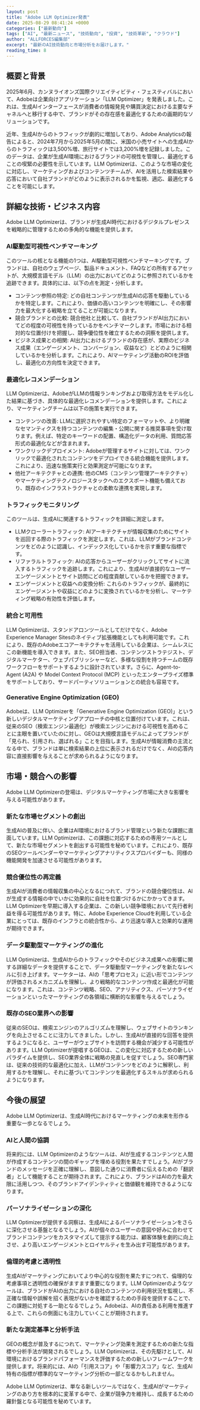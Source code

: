 ```yaml
---
layout: post
title: "Adobe LLM Optimizer発表"
date: 2025-08-29 08:41:24 +0000
categories: ["最新動向"]
tags: ["AI", "最新ニュース", "技術動向", "投資", "技術革新", "クラウド"]
author: "ALLFORCES編集部"
excerpt: "最新のAI技術動向と市場分析をお届けします。"
reading_time: 8
---
```


## 概要と背景

2025年6月、カンヌライオンズ国際クリエイティビティ・フェスティバルにおいて、Adobeは企業向けアプリケーション「LLM Optimizer」を発表しました。これは、生成AIインターフェースが消費者の情報発見や購買決定における主要なチャネルへと移行する中で、ブランドがその存在感を最適化するための画期的なソリューションです。

近年、生成AIからのトラフィックが劇的に増加しており、Adobe Analyticsの報告によると、2024年7月から2025年5月の間に、米国の小売サイトへの生成AIからのトラフィックは3,500%増、旅行サイトでは3,200%増を記録しました。このデータは、企業が生成AI環境におけるブランドの可視性を管理し、最適化することの喫緊の必要性を示しています。LLM Optimizerは、このような市場の変化に対応し、マーケティングおよびコンテンツチームが、AIを活用した検索結果や応答において自社ブランドがどのように表示されるかを監視、適応、最適化することを可能にします。

## 詳細な技術・ビジネス内容

Adobe LLM Optimizerは、ブランドが生成AI時代におけるデジタルプレゼンスを戦略的に管理するための多角的な機能を提供します。

### AI駆動型可視性ベンチマーキング
このツールの核となる機能の1つは、AI駆動型可視性ベンチマーキングです。ブランドは、自社のウェブページ、製品ドキュメント、FAQなどの所有するアセットが、大規模言語モデル（LLM）の出力においてどのように参照されているかを追跡できます。具体的には、以下の点を測定・分析します。

*   コンテンツ参照の特定: どの自社コンテンツが生成AIの応答を駆動しているかを特定します。これにより、価値の高いコンテンツを明確にし、その影響力を最大化する戦略を立てることが可能になります。
*   競合ブランドとの比較: 競合他社と比較して、自社ブランドがAI出力においてどの程度の可視性を持っているかをベンチマークします。市場における相対的な位置付けを把握し、競争優位性を確立するための洞察を提供します。
*   ビジネス成果との相関: AI出力におけるブランドの存在感が、実際のビジネス成果（エンゲージメント、コンバージョン、収益など）とどのように相関しているかを分析します。これにより、AIマーケティング活動のROIを評価し、最適化の方向性を決定できます。

### 最適化レコメンデーション
LLM Optimizerは、AdobeがLLMの情報ランキングおよび取得方法をモデル化した結果に基づき、具体的な最適化レコメンデーションを提供します。これにより、マーケティングチームは以下の施策を実行できます。

*   コンテンツの改善: LLMに選択されやすい特定のフォーマットや、より明確なセマンティクスを持つコンテンツの編集・公開に関する推奨事項を受け取ります。例えば、特定のキーワードの配置、構造化データの利用、質問応答形式の最適化などが含まれます。
*   ワンクリックデプロイメント: Adobeが管理するサイトに対しては、ワンクリックで最適化されたコンテンツをデプロイできる統合機能を提供します。これにより、迅速な施策実行と効果測定が可能になります。
*   他社アーキテクチャとの連携: 他のCMS（コンテンツ管理アーキテクチャ）やマーケティングテクノロジースタックへのエクスポート機能も備えており、既存のインフラストラクチャとの柔軟な連携を実現します。

### トラフィックモニタリング
このツールは、生成AIに関連するトラフィックを詳細に測定します。

*   LLMクローラートラフィック: AIアーキテクチャが情報収集のためにサイトを巡回する際のトラフィックを測定します。これは、LLMがブランドコンテンツをどのように認識し、インデックス化しているかを示す重要な指標です。
*   リファラルトラフィック: AIの応答からユーザーがクリックしてサイトに流入するトラフィックを追跡します。これにより、生成AIが直接的なユーザーエンゲージメントとサイト訪問にどの程度貢献しているかを把握できます。
*   エンゲージメントと収益への変換分析: これらのトラフィックが、最終的にエンゲージメントや収益にどのように変換されているかを分析し、マーケティング戦略の有効性を評価します。

### 統合と可用性
LLM Optimizerは、スタンドアロンツールとしてだけでなく、Adobe Experience Manager Sitesのネイティブ拡張機能としても利用可能です。これにより、既存のAdobeエコアーキテクチャを活用している企業は、シームレスにこの新機能を導入できます。また、SEO担当者、コンテンツストラテジスト、デジタルマーケター、ウェブパブリッシャーなど、多様な役割を持つチームの既存ワークフローをサポートするように設計されています。さらに、Agent-to-Agent (A2A) や Model Context Protocol (MCP) といったエンタープライズ標準をサポートしており、サードパーティソリューションとの統合も容易です。

### Generative Engine Optimization (GEO)
Adobeは、LLM Optimizerを「Generative Engine Optimization (GEO)」という新しいデジタルマーケティングアプローチの中核と位置付けています。これは、従来のSEO（検索エンジン最適化）が検索エンジンにおける可視性を高めることに主眼を置いていたのに対し、GEOは大規模言語モデルによってブランドが「見られ、引用され、選ばれる」ことを目指します。生成AIが情報消費の主流となる中で、ブランドは単に検索結果の上位に表示されるだけでなく、AIの応答内容に直接影響を与えることが求められるようになります。

## 市場・競合への影響

Adobe LLM Optimizerの登場は、デジタルマーケティング市場に大きな影響を与える可能性があります。

### 新たな市場セグメントの創出
生成AIの普及に伴い、企業はAI環境におけるブランド管理という新たな課題に直面しています。LLM Optimizerは、この課題に対応するための専用ツールとして、新たな市場セグメントを創出する可能性を秘めています。これにより、既存のSEOツールベンダーやマーケティングアナリティクスプロバイダーも、同様の機能開発を加速させる可能性があります。

### 競合優位性の再定義
生成AIが消費者の情報収集の中心となるにつれて、ブランドの競合優位性は、AIが生成する情報の中でいかに効果的に自社を位置づけるかにかかってきます。LLM Optimizerを早期に導入する企業は、この新しい競争環境において先行者利益を得る可能性があります。特に、Adobe Experience Cloudを利用している企業にとっては、既存のインフラとの統合性から、より迅速な導入と効果的な運用が期待できます。

### データ駆動型マーケティングの進化
LLM Optimizerは、生成AIからのトラフィックやそのビジネス成果への影響に関する詳細なデータを提供することで、データ駆動型マーケティングを新たなレベルに引き上げます。マーケターは、AIの「思考プロセス」に近い形でコンテンツが評価されるメカニズムを理解し、より戦略的なコンテンツ作成と最適化が可能になります。これは、コンテンツ戦略、SEO、アナリティクス、パーソナライゼーションといったマーケティングの各領域に横断的な影響を与えるでしょう。

### 既存のSEO業界への影響
従来のSEOは、検索エンジンのアルゴリズムを理解し、ウェブサイトのランキングを向上させることに注力してきました。しかし、生成AIが直接的な回答を提供するようになると、ユーザーがウェブサイトを訪問する機会が減少する可能性があります。LLM Optimizerが提唱するGEOは、この変化に対応するための新しいパラダイムを提供し、SEO業界全体に戦略の見直しを促すでしょう。SEO専門家は、従来の技術的な最適化に加え、LLMがコンテンツをどのように解釈し、利用するかを理解し、それに基づいてコンテンツを最適化するスキルが求められるようになります。

## 今後の展望

Adobe LLM Optimizerは、生成AI時代におけるマーケティングの未来を形作る重要な一歩となるでしょう。

### AIと人間の協調
将来的には、LLM Optimizerのようなツールは、AIが生成するコンテンツと人間が作成するコンテンツの間のギャップを埋める役割を果たすでしょう。AIがブランドのメッセージを正確に理解し、意図した通りに消費者に伝えるための「翻訳者」として機能することが期待されます。これにより、ブランドはAIの力を最大限に活用しつつ、そのブランドアイデンティティと価値観を維持できるようになります。

### パーソナライゼーションの深化
LLM Optimizerが提供する洞察は、生成AIによるパーソナライゼーションをさらに深化させる基盤となるでしょう。AIが個々のユーザーの意図や好みに合わせてブランドコンテンツをカスタマイズして提示する能力は、顧客体験を劇的に向上させ、より高いエンゲージメントとロイヤルティを生み出す可能性があります。

### 倫理的考慮と透明性
生成AIがマーケティングにおいてより中心的な役割を果たすにつれて、倫理的な考慮事項と透明性の確保がますます重要になります。LLM Optimizerのようなツールは、ブランドがAIの出力における自社のコンテンツの利用状況を監視し、不正確な情報や誤解を招く表現がないかを確認するための手段を提供することで、この課題に対処する一助となるでしょう。Adobeは、AIの責任ある利用を推進する上で、これらの側面にも注力していくことが期待されます。

### 新たな測定基準と分析手法
GEOの概念が普及するにつれて、マーケティング効果を測定するための新たな指標や分析手法が開発されるでしょう。LLM Optimizerは、その先駆けとして、AI環境におけるブランドパフォーマンスを評価するための新しいフレームワークを提供します。将来的には、AIの「引用スコア」や「影響力スコア」など、生成AI特有の指標が標準的なマーケティング分析の一部となるかもしれません。

Adobe LLM Optimizerは、単なる新しいツールではなく、生成AIがマーケティングのあり方を根本的に変革する中で、企業が競争力を維持し、成長するための羅針盤となる可能性を秘めています。

